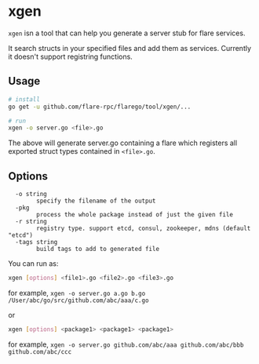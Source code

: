 # xgen

`xgen` isn a tool that can help you generate a server stub for flare services.

It search structs in your specified files and add them as services. Currently it doesn't support registring functions.

## Usage

```sh
# install
go get -u github.com/flare-rpc/flarego/tool/xgen/...

# run
xgen -o server.go <file>.go
```

The above will generate server.go containing a flare which registers all exported struct types contained in `<file>.go`.


## Options

```
  -o string
    	specify the filename of the output
  -pkg
    	process the whole package instead of just the given file
  -r string
    	registry type. support etcd, consul, zookeeper, mdns (default "etcd")
  -tags string
    	build tags to add to generated file
```

You can run as:

```sh
xgen [options] <file1>.go <file2>.go <file3>.go 
```

for example, `xgen -o server.go a.go b.go /User/abc/go/src/github.com/abc/aaa/c.go`

or

```sh
xgen [options] <package1> <package1> <package1>
```

for example, `xgen -o server.go github.com/abc/aaa github.com/abc/bbb github.com/abc/ccc`